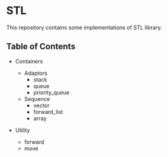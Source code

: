 # STL

This repository contains some implementations of STL library.

## Table of Contents

- Containers
	- Adaptors
		- stack
		- queue
		- priority_queue
	- Sequence
		- vector
		- forward_list
		- array

- Utility
	- forward
	- move
